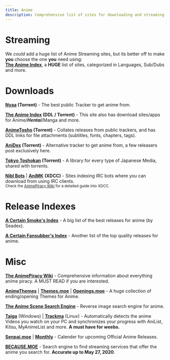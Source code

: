 ```yaml
---
title: Anime
description: Comprehensive list of sites for downloading and streaming Anime.
---
```


# Streaming

We *could* add a huge list of Anime Streaming sites, but its better off to make **you** choose the one **you** need using:  
[**The Anime Index**](https://piracy.moe), a **HUGE** list of sites, categorized in Languages, Sub/Dubs and more.

# Downloads

**[Nyaa](https://nyaa.si/) (Torrent)** - The best public Tracker to get anime from.

**[The Anime Index](https://piracy.moe/) (DDL / Torrent)** - This site also has download sites/apps for Anime/**_Hentai_**/Manga and more.

**[AnimeTosho](https://animetosho.org) (Torrent)** - Collates releases from public trackers, and has DDL links for file attachments (subtitles, fonts, chapters, tags).

**[AniDex](https://anidex.info/) (Torrent)** - Alternative tracker to get anime from, a few releasers post exclusively here.

**[Tokyo Toshokan](https://www.tokyotosho.info/?cat=1) (Torrent)** - A library for every type of Japanese Media, shared with torrents.  

[**Nibl Bots**](https://nibl.co.uk/bots) | [**AniMK**](https://animk.info/xdcc/) **(XDCC)** - Sites indexing IRC bots where you can download from using IRC clients.   
<sub>Check the [AnimePiracy Wiki](https://wiki.piracy.moe/en/tutorials/irc) for a detailed guide into XDCC.</sub>

# Release Indexes

[**A Certain Smoke's Index**](https://releases.moe) - A big list of the best releases for anime (by Seadex).

[**A Certain Fansubber's Index**](https://docs.google.com/spreadsheets/d/1PJYwhjzLNPXV2X1np-S4rdZE4fb7pxp-QbHY1O0jH6Q/htmlview) - Another list of the top quality releases for anime.

# Misc

[**The AnimePiracy Wiki**](https://wiki.piracy.moe/) - Comprehensive information about everything anime piracy. A MUST READ if you are interested.

[**AnimeThemes**](https://staging.animethemes.moe/wiki) | [**Themes.moe**](https://themes.moe) | [**Openings.moe**](https://openings.moe/) - A huge collection of ending/opening Themes for Anime.

[**The Anime Scene Search Engine**](https://trace.moe/) - Reverse image search engine for anime.

[**Taiga**](https://github.com/erengy/taiga) (Windows) | [**Trackma**](https://github.com/z411/trackma/) (Linux) - Automatically detects the anime Videos you watch on your PC and synchronizes your progress with AniList, Kitsu, MyAnimeList and more. **A must have for weebs.**

[**Senpai.moe**](https://www.senpai.moe/) | [**Monthly**](https://www.monthly.moe/) - Calender for upcoming Official Anime Releases.

[**BECAUSE.MOE**](https://because.moe/) - Search engine to find streaming services that offer the anime you search for. **Accurate up to May 27, 2020**.
